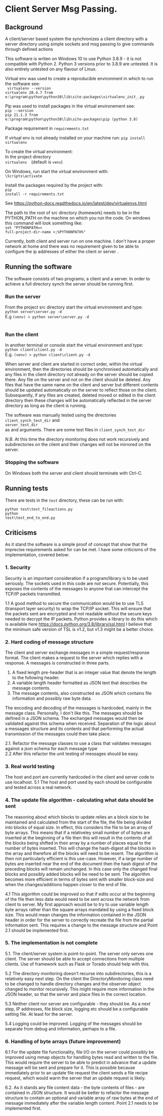 # Client Server Msg Passing.
## Background
A client/server based system the synchronizes a client directory with a server directory using simple sockets and msg passing 
to give commands through defined actions

This software is writen on Windows 10 to use Python 3.8.9 - it is not compatible with Python 2. Python 3 versions 
prior to 3.8.9 are untested. It is also entirely untested on any flavour of Linux.

Virtual env was used to create a reproducible environment in which to run the software see:<br> 
<code> virtualenv --version</code><br>
<code>virtualenv 20.4.7 from e:\program\python\python38\lib\site-packages\virtualenv\__init__.py</code>

Pip was used to install packages in the virtual environement see:<br>
<code>pip --version</code><br>
<code>pip 21.1.3 from e:\program\python\python38\lib\site-packages\pip (python 3.8)</code> 

Package requirement in <code>requirements.txt</code>

If virtual env is not already installed on your machine run:
 <code>pip install virtualenv</code><br>

To create the virtual environment:<br>
In the project directory<br>
 <code>virtualenv <venv-name> </code>(default is <code>venv</code>)<br>

On Windows, run start the virtual environment with:<br>
 <code><venv-name>\Scripts\activate</code><br>

Install the packages required by the project with:<br>
 <code>pip install -r requirements.txt</code><br>
 
See <https://python-docs.readthedocs.io/en/latest/dev/virtualenvs.html>

The path to the root of src directory (homework) needs to be in the PYTHON_PATH on the machine on which you run the code.
On windows this command will look something like:<br>
<code>set "PYTHONPATH=< full-project-dir-name >;%PYTHONPATH%"</code><br>

Currently, both client and server run on one machine. I don't have a proper network at home and there was no requirement 
given to be able to configure the ip addresses of either the client or server .

## Running the software
The software consists of two programs; a client and a server.
In order to achieve a full directory synch the server should be running first. 
### Run the server
From the project src directory start the virtual environment and type:<br>
 <code>python server\server.py -d <server-directory></code><br>
E.g <code>(venv) <project-src-directory>> python server\server.py -d <server-directory></code><br>

### Run the client
In another terminal or console start the virtual environment and type:<br>
<code>python client\client.py -d <client-directory></code><br>
E.g. <code>(venv) <project-src-directory>> python client\client.py -d <client-directory></code>

When server and client are started in correct order, within the virtual environment, then the directories should be
synchronised automatically and any files in the client directory not already on the server should be copied there. 
Any file on the server and not on the client should be deleted. Any files that have the same name on the client and 
server but different contents should be updated automatically on the server to reflect those on the client. 
Subsequently, if any files are created, deleted moved or edited in the client directory then these changes will be 
automatically reflected in the server directory as long as the client is running.<br>

The software was manually tested using the directories<br>
<code>client_synch_test_dir</code> and<br>
<code>server_test_dir</code><br>
as <client-directory> and <server-directory> arguments. There are some test files in <code>client_synch_test_dir</code>

*N.B.* At this time the directory monitoring does not work recursively and subdirectories on the client and their changes
will not be mirrored on the server.

### Stopping the software
On Windows both the server and client should terminate with Ctrl-C.

## Running tests
There are tests in the <code>test</code> directory, these can be run with:

<code>python test\test_fileactions.py</code><br>
<code>python test\test_end_to_end.py</code><br>

## Criticisms

As it stand the software is a simple proof of concept that show that the imprecise requirements asked for can be met.
I have some criticisms of the implementation, covered below:

### 1. Security
Security is an important consideration if a program/library is to be used seriously. The sockets used in this code are 
_not_ secure. Potentially, this exposes the contents of the messages to anyone that can intercept the TCP/IP packets 
transmitted. <br>

1.1 A good method to secure the communication would be to use TLS (transport layer security)
to wrap the TCP/IP socket. This will ensure that the packets sent are encrypted and not readable without the secure keys 
needed to decrypt the IP packets. Python provides a library to do this which is available here
<https://docs.python.org/3.8/library/ssl.html> I believe that the minimum safe version of TSL is v1.2, but v1.3 might
be a better choice.<br>

### 2. Hard coding of message structure
The client and server exchange messages in a simple request/response format. The client makes a request to the server 
which replies with a response. A messages is constructed in three parts. 
1. A fixed length pre-header that is an  integer value that denote the length to the following header.<br>
2. A variable length header formatted as JSON text that describes the message contents.<br>
3. The message contents, also constructed as JSON which contains file information and possibly raw byte data.<br>

The encoding and decoding of the messages is hardcoded, mainly in the message class. Personally, I don't like this.
The messages should be defined in a JSON schema. The exchanged messages would then be validated against this 
schema when received. Separation of the logic about a messages structure and its contents and that performing the actual
transmission of the messages could then take place. 

2.1. Refactor the message classes to use a class that validates messages against a json schema for each message type<br>
2.2 After this refactor the unit testing of messages should be easy.<br>

### 3. Real world testing
The host and port are currently hardcoded in the client and server code to use localhost. 
5.1 The host and port used by each should be configurable and tested across a real network.

### 4. The update file algorithm - calculating what data should be sent
The reasoning about which blocks to update  relies an a block size to be maintained and calculated from the start of 
the file, the file being divided into blocks of equal size. In effect, this considers the file to be an array of byte 
arrays. This means that if a relativeley small number of of bytes are inserted at the beginning of a file then this will
result in the contents of all the blocks being shifted in their array by a number of places equal to the number of bytes
inserted. This will change the hash-digest all the blocks in the array and therefore all the blocks will need to be 
resent. The algorithm is then not particularly efficient is this use-case. 
However, if a large number of bytes are inserted near the end of the document then the hash digest of the preceding
blocks will remain unchanged. In this case only the changed final blocks and possibly added blocks will be need to be 
sent. The algorithm becomes more efficient in terms of bytes sent with smaller block-size and when the changes/additions
happen closer to the end of file. <br>

4.1 This algorithm could be improved so that if edits occur at the beginning of the file then less data would need to 
be sent across the network from client to server. My first approach would be to try to use variable length byte arrays 
rather than the square arrays mandated by using a fixed block size. This would mean changes the information contained in the JSON header in order for 
the server to correctly recreate the file from the partial information sent. This requires a change to the message 
structure and Point 2.1 should be implemented first. 

### 5. The implementation is not complete
5.1. The client/server system is point-to-point. The server only serves one client. The server should be able to
accept connections from multiple clients. Use of framework such as Flask or Torado should help with this.

5.2 The directory monitoring doesn't recurse into subdirectories, this is a relatively easy next step. On the client the 
DirectoryMonitoring class need to be changed to handle directory changes and the observer object changed to monitor 
recursively. This might require more information in the JSON header, so that the server and place files in the correct
location. 

5.3 Neither client nor server are configurable - they should be. As a next step, IP addresses, file block size, 
   logging etc should be a configurable setting file. At least for the server.

5.4 Logging could be improved. Logging of the messages should be separate from debug and information, perhaps to a file.

### 6. Handling of byte arrays (future improvement)
6.1  For the update file functionality, file I/O on the server could possibly be improved using mmap objects for 
handling bytes read and written to the file. This would require the server to be able to predict in advance that a update
message will be sent and prepare for it. This is possible because immediately prior to an update file request the client
sends a file recipe request, which would warm the server that an update request is likely. 
  
6.2. As it stands any file content data - the byte contents of files -  are contained in JSON structure. 
It would be better to refactor the message structure to contain an optional and variable array of raw bytes at the end
of message immediately after the variable length content. Point 2.1 needs to be implemented first.


